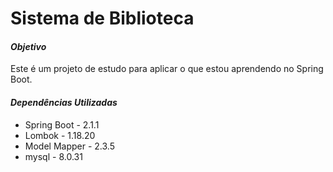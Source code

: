 # Sistema de Biblioteca

#### _Objetivo_

Este é um projeto de estudo para aplicar o que estou aprendendo no Spring Boot.

#### _Dependências Utilizadas_

- Spring Boot - 2.1.1
- Lombok - 1.18.20
- Model Mapper - 2.3.5
- mysql - 8.0.31